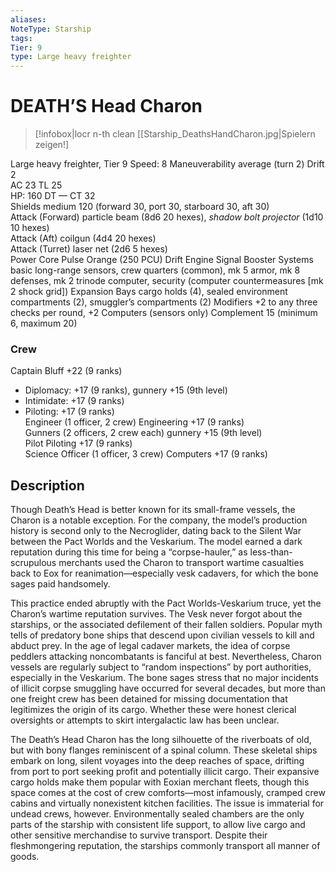 ```yaml
---
aliases: 
NoteType: Starship
tags: 
Tier: 9
type: Large heavy freighter  
---
```


# DEATH’S Head Charon

> [!infobox|locr n-th clean
>  [[Starship_DeathsHandCharon.jpg|Spielern zeigen!]
> 
Large heavy freighter, Tier 9
Speed: 8
Maneuverability average (turn 2)
Drift 2  
AC 23
TL 25  
HP: 160
DT —
CT 32  
Shields medium 120 (forward 30, port 30, starboard 30, aft 30)  
Attack (Forward) particle beam (8d6
20 hexes), _shadow bolt projector_ (1d10
10 hexes)  
Attack (Aft) coilgun (4d4
20 hexes)  
Attack (Turret) laser net (2d6
5 hexes)  
Power Core Pulse Orange (250 PCU)
Drift Engine Signal Booster
Systems basic long-range sensors, crew quarters (common), mk 5 armor, mk 8 defenses, mk 2 trinode computer, security (computer countermeasures [mk 2 shock grid])
Expansion Bays cargo holds (4), sealed environment compartments (2), smuggler’s compartments (2)
Modifiers +2 to any three checks per round, +2 Computers (sensors only)
Complement 15 (minimum 6, maximum 20)

### Crew

Captain Bluff +22 (9 ranks)
  - Diplomacy: +17 (9 ranks), gunnery +15 (9th level)
  - Intimidate: +17 (9 ranks)
  - Piloting: +17 (9 ranks)  
Engineer (1 officer, 2 crew) Engineering +17 (9 ranks)  
Gunners (2 officers, 2 crew each) gunnery +15 (9th level)  
Pilot Piloting +17 (9 ranks)  
Science Officer (1 officer, 3 crew) Computers +17 (9 ranks)

## Description

Though Death’s Head is better known for its small-frame vessels, the Charon is a notable exception. For the company, the model’s production history is second only to the Necroglider, dating back to the Silent War between the Pact Worlds and the Veskarium. The model earned a dark reputation during this time for being a “corpse-hauler,” as less-than-scrupulous merchants used the Charon to transport wartime casualties back to Eox for reanimation—especially vesk cadavers, for which the bone sages paid handsomely.  
 
This practice ended abruptly with the Pact Worlds-Veskarium truce, yet the Charon’s wartime reputation survives. The Vesk never forgot about the starships, or the associated defilement of their fallen soldiers. Popular myth tells of predatory bone ships that descend upon civilian vessels to kill and abduct prey. In the age of legal cadaver markets, the idea of corpse peddlers attacking noncombatants is fanciful at best. Nevertheless, Charon vessels are regularly subject to “random inspections” by port authorities, especially in the Veskarium. The bone sages stress that no major incidents of illicit corpse smuggling have occurred for several decades, but more than one freight crew has been detained for missing documentation that legitimizes the origin of its cargo. Whether these were honest clerical oversights or attempts to skirt intergalactic law has been unclear.  
 
The Death’s Head Charon has the long silhouette of the riverboats of old, but with bony flanges reminiscent of a spinal column. These skeletal ships embark on long, silent voyages into the deep reaches of space, drifting from port to port seeking profit and potentially illicit cargo. Their expansive cargo holds make them popular with Eoxian merchant fleets, though this space comes at the cost of crew comforts—most infamously, cramped crew cabins and virtually nonexistent kitchen facilities. The issue is immaterial for undead crews, however. Environmentally sealed chambers are the only parts of the starship with consistent life support, to allow live cargo and other sensitive merchandise to survive transport. Despite their fleshmongering reputation, the starships commonly transport all manner of goods.
